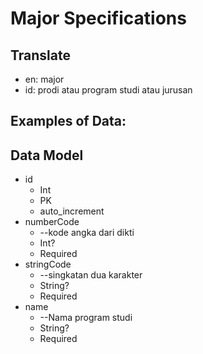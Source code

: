 # Major Specifications

## Translate

- en: major
- id: prodi atau program studi atau jurusan

## Examples of Data:

## Data Model

- id
  - Int
  - PK
  - auto_increment
- numberCode
  - --kode angka dari dikti
  - Int?
  - Required
- stringCode
  - --singkatan dua karakter
  - String?
  - Required
- name
  - --Nama program studi
  - String?
  - Required
